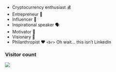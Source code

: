 - Cryptocurrency enthusiast 💰
- Entrepreneur 💸
- Influencer 💃
- Inspirational speaker 🗣
- Motivator 🍾
- Visionary 🎨
- Philanthropist ❤
`<br>`
Oh wait… this isn’t LinkedIn


### Visitor count
<img src="https://profile-counter.glitch.me/vaticanmemes/count.svg" />

<!---
VaticanMemes/VaticanMemes is a ✨ special ✨ repository because its `README.md` (this file) appears on your GitHub profile.
You can click the Preview link to take a look at your changes.
--->
